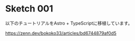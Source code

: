 # Sketch 001

以下のチュートリアルをAstro + TypeScriptに移植しています。

https://zenn.dev/bokoko33/articles/bd6744879af0d5
